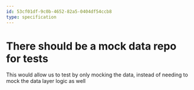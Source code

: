 ```yaml
---
id: 53cf01df-9c0b-4652-82a5-0404df54ccb8
type: specification
---
```


# There should be a mock data repo for tests

This would allow us to test by only mocking the data, instead of needing to mock the data layer logic as well
